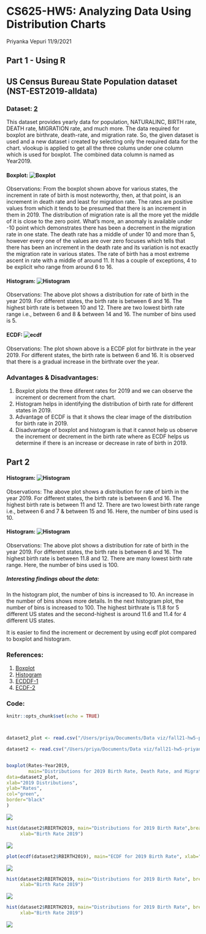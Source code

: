 CS625-HW5: Analyzing Data Using Distribution Charts
================
Priyanka Vepuri
11/9/2021

## Part 1 - Using R

## US Census Bureau State Population dataset (NST-EST2019-alldata)

### Dataset: [2](https://www2.census.gov/programs-surveys/popest/datasets/2010-2019/national/totals/nst-est2019-alldata.csv)

This dataset provides yearly data for population, NATURALINC, BIRTH
rate, DEATH rate, MIGRATION rate, and much more. The data required for
boxplot are birthrate, death-rate, and migration rate. So, the given
dataset is used and a new dataset i created by selecting only the
required data for the chart. vlookup is applied to get all the three
colums under one column which is used for boxplot. The combined data
column is named as Year2019.

#### Boxplot: ![Boxplot](boxplot.png)

Observations: From the boxplot shown above for various states, the
increment in rate of birth is most noteworthy, then, at that point, is
an increment in death rate and least for migration rate. The rates are
positive values from which it tends to be presumed that there is an
increment in them in 2019. The distribution of migration rate is all the
more yet the middle of it is close to the zero point. What’s more, an
anomaly is available under -10 point which demonstrates there has been a
decrement in the migration rate in one state. The death rate has a
middle of under 10 and more than 5, however every one of the values are
over zero focuses which tells that there has been an increment in the
death rate and its variation is not exactly the migration rate in
various states. The rate of birth has a most extreme ascent in rate with
a middle of around 11. It has a couple of exceptions, 4 to be explicit
who range from around 6 to 16.

#### Histogram: ![Histogram](histogram.png)

Observations: The above plot shows a distribution for rate of birth in
the year 2019. For different states, the birth rate is between 6 and 16.
The highest birth rate is between 10 and 12. There are two lowest birth
rate range i.e., between 6 and 8 & between 14 and 16. The number of bins
used is 5.

#### ECDF: ![ecdf](ecdf.png)

Observations: The plot shown above is a ECDF plot for birthrate in the
year 2019. For different states, the birth rate is between 6 and 16. It
is observed that there is a gradual increase in the birthrate over the
year.

### Advantages & Disadvantages:

1.  Boxplot plots the three diferent rates for 2019 and we can observe
    the increment or decrement from the chart.
2.  Histogram helps in identifying the distribution of birth rate for
    different states in 2019.
3.  Advantage of ECDF is that it shows the clear image of the
    distribution for birth rate in 2019.
4.  Disadvantage of boxplot and histogram is that it cannot help us
    observe the increment or decrement in the birth rate where as ECDF
    helps us determine if there is an increase or decrease in rate of
    birth in 2019.

## Part 2

#### Histogram: ![Histogram](hist10.png)

Observations: The above plot shows a distribution for rate of birth in
the year 2019. For different states, the birth rate is between 6 and 16.
The highest birth rate is between 11 and 12. There are two lowest birth
rate range i.e., between 6 and 7 & between 15 and 16. Here, the number
of bins used is 10.

#### Histogram: ![Histogram](hist100.png)

Observations: The above plot shows a distribution for rate of birth in
the year 2019. For different states, the birth rate is between 6 and 16.
The highest birth rate is between 11.8 and 12. There are many lowest
birth rate range. Here, the number of bins used is 100.

##### Interesting findings about the data:

In the histogram plot, the number of bins is increased to 10. An
increase in the number of bins shows more details. In the next histogram
plot, the number of bins is increased to 100. The highest birthrate is
11.8 for 5 different US states and the second-highest is around 11.6 and
11.4 for 4 different US states.

It is easier to find the increment or decrement by using ecdf plot
compared to boxplot and histogram.

### References:

1.  [Boxplot](https://www.statmethods.net/graphs/boxplot.html)
2.  [Histogram](https://www.datacamp.com/community/tutorials/make-histogram-basic-r)
3.  [ECDDF-1](https://statisticsglobe.com/empirical-cumulative-distribution-function-ecdf-r)
4.  [ECDF-2](http://www.sthda.com/english/wiki/ggplot2-ecdf-plot-quick-start-guide-for-empirical-cumulative-density-function-r-software-and-data-visualization)

### Code:

``` r
knitr::opts_chunk$set(echo = TRUE)



dataset2_plot <- read.csv("/Users/priya/Documents/Data viz/fall21-hw5-priyankavepuri98/Dataset 2.csv")

dataset2 <- read.csv("/Users/priya/Documents/Data viz/fall21-hw5-priyankavepuri98/nst-est2019-alldata.csv")


boxplot(Rates~Year2019,
        main="Distributions for 2019 Birth Rate, Death Rate, and Migration Rate in US",
data=dataset2_plot,
xlab="2019 Distributions",
ylab="Rates",
col="green",
border="black"
)
```

![](report_files/figure-gfm/setup-1.png)<!-- -->

``` r
hist(dataset2$RBIRTH2019, main="Distributions for 2019 Birth Rate",breaks = 5, col="orange",
     xlab="Birth Rate 2019")
```

![](report_files/figure-gfm/setup-2.png)<!-- -->

``` r
plot(ecdf(dataset2$RBIRTH2019), main="ECDF for 2019 Birth Rate", xlab="Birth Rate 2019", ylab="Count")
```

![](report_files/figure-gfm/setup-3.png)<!-- -->

``` r
hist(dataset2$RBIRTH2019, main="Distributions for 2019 Birth Rate", breaks = 10, col="orange", 
     xlab="Birth Rate 2019")
```

![](report_files/figure-gfm/setup-4.png)<!-- -->

``` r
hist(dataset2$RBIRTH2019, main="Distributions for 2019 Birth Rate", breaks = 100, col="orange", 
     xlab="Birth Rate 2019")
```

![](report_files/figure-gfm/setup-5.png)<!-- -->
